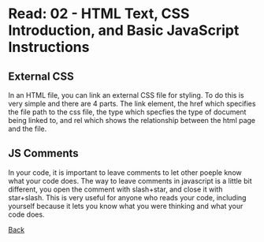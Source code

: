 # Read: 02 - HTML Text, CSS Introduction, and Basic JavaScript Instructions

## External CSS

In an HTML file, you can link an external CSS file for styling. To do this is very simple and there are 4 parts. The link element, the href which specifies the file path to the css file, the type which specfies the type of document being linked to, and rel which shows the relationship between the html page and the file.

## JS Comments

In your code, it is important to leave comments to let other poeple know what your code does. The way to leave comments in javascript is a little bit different, you open the comment with slash+star, and close it with star+slash. This is very useful for anyone who reads your code, including yourself because it lets you know what you were thinking and what your code does.

[Back](https://dylanmunson.github.io/reading-notes2/)
